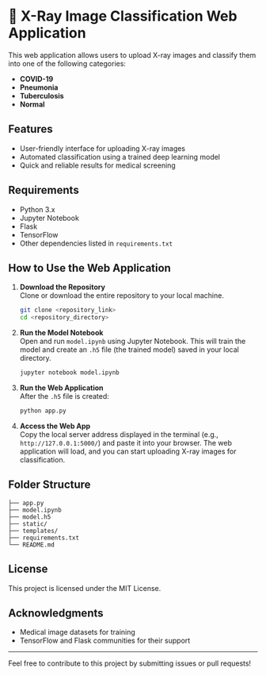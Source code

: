 # 🩻 X-Ray Image Classification Web Application

This web application allows users to upload X-ray images and classify them into one of the following categories:

- **COVID-19**  
- **Pneumonia**  
- **Tuberculosis**  
- **Normal**

## Features
- User-friendly interface for uploading X-ray images
- Automated classification using a trained deep learning model
- Quick and reliable results for medical screening

## Requirements
- Python 3.x
- Jupyter Notebook
- Flask
- TensorFlow
- Other dependencies listed in `requirements.txt`

## How to Use the Web Application

1. **Download the Repository**  
   Clone or download the entire repository to your local machine.

   ```bash
   git clone <repository_link>
   cd <repository_directory>
   ```

2. **Run the Model Notebook**  
   Open and run `model.ipynb` using Jupyter Notebook. This will train the model and create an `.h5` file (the trained model) saved in your local directory.

   ```bash
   jupyter notebook model.ipynb
   ```

3. **Run the Web Application**  
   After the `.h5` file is created:

   ```bash
   python app.py
   ```

4. **Access the Web App**  
   Copy the local server address displayed in the terminal (e.g., `http://127.0.0.1:5000/`) and paste it into your browser. The web application will load, and you can start uploading X-ray images for classification.

## Folder Structure
```
├── app.py
├── model.ipynb
├── model.h5
├── static/
├── templates/
├── requirements.txt
└── README.md
```

## License
This project is licensed under the MIT License.

## Acknowledgments
- Medical image datasets for training
- TensorFlow and Flask communities for their support

---
Feel free to contribute to this project by submitting issues or pull requests!
